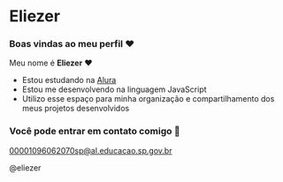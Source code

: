 # Eliezer

### Boas vindas ao meu perfil ❤

Meu nome é **Eliezer** ❤

- Estou estudando na [Alura](https://www.alura.com.br)
- Estou me desenvolvendo na linguagem JavaScript
- Utilizo esse espaço para minha organização e compartilhamento dos meus projetos desenvolvidos

### Você pode entrar em contato comigo 📢
00001096062070sp@al.educacao.sp.gov.br

@eliezer

